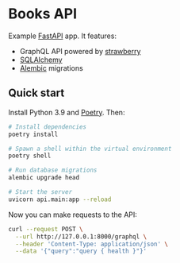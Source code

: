 # Books API

Example [FastAPI](https://fastapi.tiangolo.com) app. It features:

- GraphQL API powered by [strawberry](https://strawberry.rocks)
- [SQLAlchemy](https://www.sqlalchemy.org)
- [Alembic](https://alembic.sqlalchemy.org/en/latest) migrations

## Quick start

Install Python 3.9 and [Poetry](https://python-poetry.org/docs/#installation). Then:

```bash
# Install dependencies
poetry install

# Spawn a shell within the virtual environment
poetry shell

# Run database migrations
alembic upgrade head

# Start the server
uvicorn api.main:app --reload
```

Now you can make requests to the API:

```bash
curl --request POST \
  --url http://127.0.0.1:8000/graphql \
  --header 'Content-Type: application/json' \
  --data '{"query":"query { health }"}'
```
